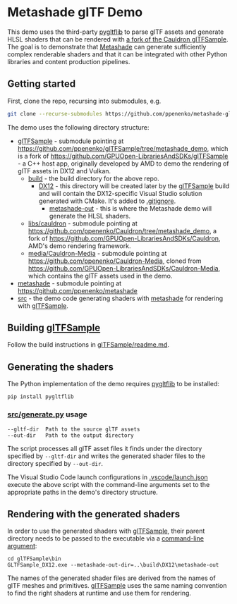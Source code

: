 # Metashade glTF Demo

This demo uses the third-party [pygltflib](https://pypi.org/project/pygltflib/) to parse glTF assets and generate HLSL shaders that can be rendered with [a fork of the Cauldron glTFSample](https://github.com/ppenenko/glTFSample/tree/metashade_demo).
The goal is to demonstrate that [Metashade](https://github.com/ppenenko/metashade) can generate sufficiently complex renderable shaders and that it can be integrated with other Python libraries and content production pipelines.

## Getting started

First, clone the repo, recursing into submodules, e.g.

```bash
git clone --recurse-submodules https://github.com/ppenenko/metashade-glTFSample.git
```

The demo uses the following directory structure:

   * [glTFSample](https://github.com/ppenenko/glTFSample/tree/metashade_demo) - submodule pointing at https://github.com/ppenenko/glTFSample/tree/metashade_demo, which is a fork of https://github.com/GPUOpen-LibrariesAndSDKs/glTFSample - a C++ host app, originally developed by AMD to demo the rendering of glTF assets in DX12 and Vulkan.
      * [build](https://github.com/ppenenko/glTFSample/tree/metashade_demo/build) - the build directory for the above repo.
         * [DX12](glTFSample/build/DX12) - this directory will be created later by the [glTFSample](https://github.com/ppenenko/glTFSample/tree/metashade_demo) build and will contain the DX12-specific Visual Studio solution generated with CMake. It's added to [.gitignore](https://github.com/ppenenko/glTFSample/tree/metashade_demo/.gitignore).
            * [metashade-out](glTFSample/build/DX12/metashade-out) - this is where the Metashade demo will generate the HLSL shaders.
      * [libs/cauldron](https://github.com/ppenenko/Cauldron/tree/metashade_demo) - submodule pointing at https://github.com/ppenenko/Cauldron/tree/metashade_demo, a fork of https://github.com/GPUOpen-LibrariesAndSDKs/Cauldron, AMD's demo rendering framework.
      * [media/Cauldron-Media](https://github.com/ppenenko/Cauldron-Media) - submodule pointing at https://github.com/ppenenko/Cauldron-Media, cloned from https://github.com/GPUOpen-LibrariesAndSDKs/Cauldron-Media, which contains the glTF assets used in the demo.
   * [metashade](https://github.com/ppenenko/metashade) - submodule pointing at https://github.com/ppenenko/metashade
   * [src](src) - the demo code generating shaders with [metashade](https://github.com/ppenenko/metashade) for rendering with [glTFSample](https://github.com/ppenenko/glTFSample/tree/metashade_demo).

## Building [glTFSample](https://github.com/ppenenko/glTFSample/tree/metashade_demo)

Follow the build instructions in [glTFSample/readme.md](https://github.com/ppenenko/glTFSample/blob/metashade_demo/readme.md#build-instructions).

## Generating the shaders

The Python implementation of the demo requires [pygltflib](https://pypi.org/project/pygltflib/) to be installed:

```
pip install pygltflib
```

### [src/generate.py](src/generate.py) usage

```
--gltf-dir  Path to the source glTF assets
--out-dir   Path to the output directory
```

The script processes all glTF asset files it finds under the directory specified by `--gltf-dir` and writes the generated shader files to the directory specified by `--out-dir`.

The Visual Studio Code launch configurations in [.vscode/launch.json](.vscode/launch.json) execute the above script with the command-line arguments set to the appropriate paths in the demo's directory structure.

## Rendering with the generated shaders

In order to use the generated shaders with [glTFSample](https://github.com/ppenenko/glTFSample/tree/metashade_demo), their parent directory needs to be passed to the executable via a [command-line argument](https://github.com/ppenenko/glTFSample/blob/metashade_demo/readme.md#command-line-interface):

```
cd glTFSample\bin
GLTFSample_DX12.exe --metashade-out-dir=..\build\DX12\metashade-out
```

The names of the generated shader files are derived from the names of glTF meshes and primitives. [glTFSample](https://github.com/ppenenko/glTFSample/tree/metashade_demo) uses the same naming convention to find the right shaders at runtime and use them for rendering.
